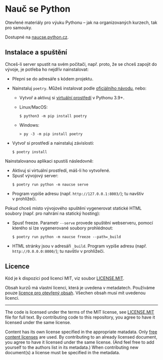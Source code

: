 # Nauč se Python

Otevřené materiály pro výuku Pythonu – jak na organizovaných kurzech,
tak pro samouky.

Dostupné na [naucse.python.cz](https://naucse.python.cz).


## Instalace a spuštění

Chceš-li server spustit na svém počítači, např. proto, že se chceš zapojit
do vývoje, je potřeba ho nejdřív nainstalovat:

* Přepni se do adresáře s kódem projektu.
* Nainstaluj `poetry`. Můžeš instalovat podle [oficiálního návodu](https://python-poetry.org/docs/#installation), nebo:

  * Vytvoř a aktivuj si [virtuální prostředí](https://naucse.python.cz/lessons/beginners/install/) v Pythonu 3.9+.

  * Linux/MacOS:

    ```console
    $ python3 -m pip install poetry
    ```

  * Windows:

    ```doscon
    > py -3 -m pip install poetry
    ```

* Vytvoř si prostředí a nainstaluj závislosti:

    ```console
    $ poetry install
    ```


Nainstalovanou aplikaci spustíš následovně:

* Aktivuj si virtuální prostředí, máš-li ho vytvořené.
* Spusť vývojový server:
  ```console
  $ poetry run python -m naucse serve
  ```
* Program vypíše adresu (např. `http://127.0.0.1:8003/`); tu navštiv v prohlížeči.

Pokud chceš místo vývojového spuštění vygenerovat statické HTML soubory (např. pro nahrání na statický hosting):

* Spusť freeze. Parametr `--serve` provede spuštění webserveru, pomocí kterého si lze vygenerované soubory prohlédnout:
  ```console
  $ poetry run python -m naucse freeze --path=_build
  ```
* HTML stránky jsou v adresáři `_build`.
  Program vypíše adresu (např. `http://0.0.0.0:8000/`); tu navštiv v prohlížeči.


## Licence

Kód je k dispozici pod licencí MIT, viz soubor [LICENSE.MIT].

Obsah kurzů má vlastní licenci, která je uvedena v metadatech.
Používáme pouze [licence pro otevřený obsah][free content licenses].
Všechen obsah musí mít uvedenou licenci.

---

The code is licensed under the terms of the MIT license, see [LICENSE.MIT] file
for full text. By contributing code to this repository, you agree to have it
licensed under the same license.

Content has its own license specified in the appropriate matadata.
Only [free content licenses] are used. By contributing to an already licensed
document, you agree to have it licensed under the same license.
(And feel free to add yourself to the authors list in its metadata.)
When contributing new document(s) a license must be specified in the metadata.

[LICENSE.MIT]: https://github.com/pyvec/naucse.python.cz/blob/master/LICENSE.MIT
[free content licenses]: https://en.wikipedia.org/wiki/List_of_free_content_licenses
